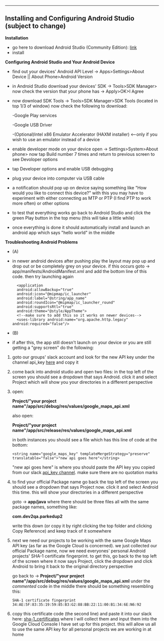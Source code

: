 ----
## Installing and Configuring Android Studio (subject to change)

**Installation**

* go here to download Android Studio (Community Edition): [link](https://www.google.com/aclk?sa=l&ai=DChcSEwi2j4nh9ozgAhUKpmkKHfvHAiwYABABGgJpcQ&sig=AOD64_2um9lDNXWWCtyXn8cTdQnVuzk2NA&adurl=&q=&ved=2ahUKEwjk-YPh9ozgAhXn64MKHQXeBkYQqyQoAHoECAQQBA)
* install

**Configuring Android Studio and Your Android Device**
* find out your devices' Android API Level -> Apps>Settings>About Device || About Phone>Android Version
* in Android Studio download your devices' SDK -> Tools>SDK Manager> now check the version that your phone has -> Apply>OK>I Agree
* now download SDK Tools -> Tools>SDK Manager>SDK Tools (located in top 1/3 of window)
  now check the following to download:
  
  -Google Play services
  
  -Google USB Driver
  
  -(Optional)Intel x86 Emulator Accelerator (HAXM installer) <--only if you wish to use an emulator instead of a device
  
* enable developer mode on your device open -> Settings>System>About phone> now tap Build number 7 times and return to previous screen
  to see Devoloper options
* tap Developer options and enable USB debugging
* plug your device into computer via USB cable
* a notification should pop up on device saying something like "How would you like to connect this device?"
  with this you may have to experiment with either connecting as MTP or PTP (I find PTP to work more often) or other options
* to test that everything works go back to Android Studio and click the green Play button in the top menu (this will take a little while)
* once everything is done it should automatically install and launch an android app which says "hello world" in the middle
  
**Troubleshooting Android Problems**
* (A)
* in newer android devices after pushing play the layout may pop up and drop out or be completely grey on your device. if this occurs goto -> app/manifests/AndroidManifest.xml and add the bottom line of this code. then try launching again

        <application
        android:allowBackup="true"
        android:icon="@mipmap/ic_launcher"
        android:label="@string/app_name"
        android:roundIcon="@mipmap/ic_launcher_round"
        android:supportsRtl="true"
        android:theme="@style/AppTheme">
        <!--make sure to add this so it works on newer devices-->
        <uses-library android:name="org.apache.http.legacy" android:required="false"/>
        
* (B)
* if after this, the app still doesn't launch on your device or you are still getting a "grey screen" do the following:
1. goto our groups' slack account and look for the new API key under the channel api_key [here](https://sudoa.slack.com/messages/CFVVAEBS5/) and copy it
2. come back into android studio and open two files:
   in the top left of the screen you should see a dropdown that says Android. click it and select Project which will show you 
   your directories in a different perspective
3. open: 

     **Project/"your project name"/app/src/debug/res/values/google_maps_api.xml**

     also open:
   
     **Project/"your project name"/app/src/release/res/values/google_maps_api.xml**
   
     in both instances you should see a file which has this line of code at the bottom:
   
       <string name="google_maps_key" templateMergeStrategy="preserve" translatable="false">"new api goes here"</string>
   
   "new api goes here" is where you should paste the API key you copied from our slack [api_key channel](https://sudoa.slack.com/messages/CFVVAEBS5/). make sure there are no quotation marks

4. to find your official Package name go back the top left of the screen you should see a dropdown that says Project now. click it and select Android this time. this will show your directories in a different perspective 

     goto -> **app/java** where there should be three files all with the same package names, something like:
     
    **com.dev2qa.parkedup2**
    
     write this down (or copy it by right clicking the top folder and clicking Copy Reference) and keep track of it somewhere

5. next we need our projects to be working with the same Google Maps API key (as far as the Google Cloud is concerned). we just collected our official Package name, now we need everyones' personal Android projects' SHA-1 certificate fingerprint. to get this, go back to the top left of the screen where it now says Project, click the dropdown and click Android to bring it back to the original directory perspective

     go back to -> **Project/"your project name"/app/src/debug/res/values/google_maps_api.xml**
     under the *commented* code in the middle there should be something resembling this:

       SHA-1 certificate fingerprint
       34:AE:5F:83:35:19:59:85:B3:G2:88:BB:22:11:00:B1:34:6E:N6:92

5. copy this certificate code (the second line) and paste it into our slack here: [sha-1_certificates](https://sudoa.slack.com/messages/CFWD44V7W/) where I will collect them and input them into the Google Cloud Console I have set up for this project. this will allow us all to use the same API key for all personal projects we are working in at home
